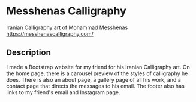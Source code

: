 # Messhenas Calligraphy

Iranian Calligraphy art of Mohammad Messhenas  
https://messhenascalligraphy.com/

## Description

I made a Bootstrap website for my friend for his Iranian Calligraphy art. On the home page, there is a carousel preview of the styles of calligraphy he does. There is also an about page, a gallery page of all his work, and a contact page that directs the messages to his email.
The footer also has links to my friend's email and Instagram page.
